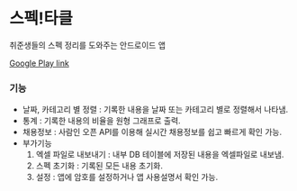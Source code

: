 # 스펙!타클
취준생들의 스펙 정리를 도와주는 안드로이드 앱

[Google Play link](https://play.google.com/store/apps/details?id=org.drawcoding.spectacle)

### 기능
* 날짜, 카테고리 별 정렬 : 기록한 내용을 날짜 또는 카테고리 별로 정렬해서 나타냄.
* 통계 : 기록한 내용의 비율을 원형 그래프로 출력.
* 채용정보 : 사람인 오픈 API를 이용해 실시간 채용정보를 쉽고 빠르게 확인 가능.
* 부가기능
  1. 엑셀 파일로 내보내기 : 내부 DB 테이블에 저장된 내용을 엑셀파일로 내보냄.
  2. 스펙 초기화 : 기록된 모든 내용 초기화.
  3. 설정 : 앱에 암호를 설정하거나 앱 사용설명서 확인 가능.
